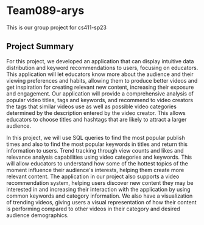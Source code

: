 # Team089-arys
This is our group project for cs411-sp23
## Project Summary

For this project, we developed an application that can display intuitive data distribution and keyword recommendations to users, focusing on educators. This application will let educators know more about the audience and their viewing preferences and habits, allowing them to produce better videos and get inspiration for creating relevant new content, increasing their exposure and engagement. Our application will provide a comprehensive analysis of popular video titles, tags and keywords, and recommend to video creators the tags that similar videos use as well as possible video categories determined by the description entered by the video creator. This allows educators to choose titles and hashtags that are likely to attract a larger audience. 

In this project, we will use SQL queries to find the most popular publish times and also to find the most popular keywords in titles and return this information to users. Trend tracking through view counts and likes and relevance analysis capabilities using video categories and keywords. This will allow educators to understand how some of the hottest topics of the moment influence their audience's interests, helping them create more relevant content. The application in our project also supports a video recommendation system, helping users discover new content they may be interested in and increasing their interaction with the application by using common keywords and category information. We also have a visualization of trending videos, giving users a visual representation of how their content is performing compared to other videos in their category and desired audience demographics.

